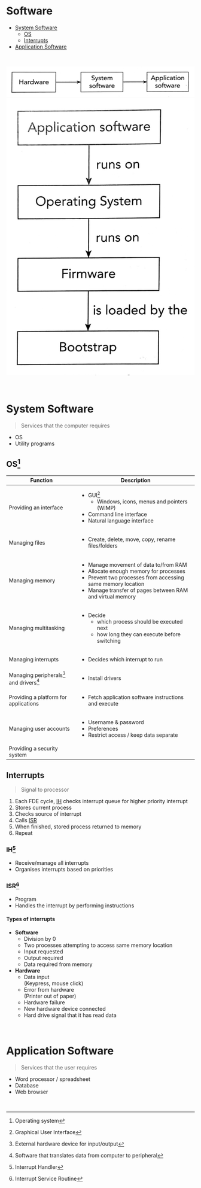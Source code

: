 # Software

- [System Software](#system-software)
    - [OS](#os)
    - [Interrupts](#interrupts)
- [Application Software](#application-software)

<br>

![Software dependencies (1)](../images/software-dependencies-1.png) ![Software dependencies (2)](../images/software-dependencies-2.png)

<br>

# System Software

> Services that the computer requires

- OS
- Utility programs

## OS[^OS]

| Function                                               | Description                                                                                                                                                                                                                          |
| ------------------------------------------------------ | ------------------------------------------------------------------------------------------------------------------------------------------------------------------------------------------------------------------------------------ |
| Providing an interface                                 | <ul><li>GUI[^GUI]<ul><li>Windows, icons, menus and pointers (WIMP)</li></ul></li><li>Command line interface</li><li>Natural language interface</li></ul>                                                                             |
| Managing files                                         | <ul><li>Create, delete, move, copy, rename files/folders</li></ul>                                                                                                                                                                   |
| Managing memory                                        | <ul><li>Manage movement of data to/from RAM</li><li>Allocate enough memory for processes</li><li>Prevent two processes from accessing same memory location</li><li>Manage transfer of pages between RAM and virtual memory</li></ul> |
| Managing multitasking                                  | <ul><li>Decide<ul><li>which process should be executed next</li><li>how long they can execute before switching</li></ul></li></ul>                                                                                                   |
| Managing interrupts                                    | <ul><li>Decides which interrupt to run</li></ul>                                                                                                                                                                                     |
| Managing peripherals[^peripheral] and drivers[^driver] | <ul><li>Install drivers</li></ul>                                                                                                                                                                                                    |
| Providing a platform for applications                  | <ul><li>Fetch application software instructions and execute</li></ul>                                                                                                                                                                |
| Managing user accounts                                 | <ul><li>Username & password</li><li>Preferences</li><li>Restrict access / keep data separate</li></ul>                                                                                                                               |
| Providing a security system                            |

## Interrupts

> Signal to processor

1. Each FDE cycle, [IH](#ih) checks interrupt queue for higher priority interrupt
2. Stores current process
3. Checks source of interrupt
4. Calls [ISR](#isr)
5. When finished, stored process returned to memory
6. Repeat

### IH[^IH]
- Receive/manage all interrupts
- Organises interrupts based on priorities

### ISR[^ISR]
 - Program
 - Handles the interrupt by performing instructions

#### Types of interrupts

- **Software**
    - Division by 0
    - Two processes attempting to access same memory location
    - Input requested
    - Output required
    - Data required from memory
- **Hardware**
    - Data input \
      (Keypress, mouse click)
    - Error from hardware \
      (Printer out of paper)
    - Hardware failure
    - New hardware device connected
    - Hard drive signal that it has read data

<br>

# Application Software

> Services that the user requires

- Word processor / spreadsheet
- Database
- Web browser

<br>


[^OS]: Operating system
[^GUI]: Graphical User Interface
[^peripheral]: External hardware device for input/output
[^driver]: Software that translates data from computer to peripheral
[^IH]: Interrupt Handler
[^ISR]: Interrupt Service Routine
